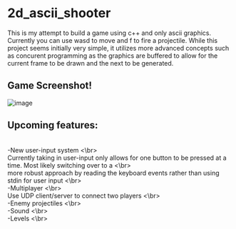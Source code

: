 # 2d_ascii_shooter
This is my attempt to build a game using c++ and only ascii graphics. Currently you can use wasd to move and f to fire a projectile. While
this project seems initially very simple, it utilizes more advanced concepts such as concurent programming as the graphics are buffered to allow
for the current frame to be drawn and the next to be generated.


## Game Screenshot! ##
![image](https://user-images.githubusercontent.com/30327564/187623451-f9e9c8cd-3c68-4434-910a-e559cac8a92d.png)

## Upcoming features: ##
<br> -New user-input system <\br>
<br>              Currently taking in user-input only allows for one button to be pressed at a time. Most likely switching over to a <\br>
<br>              more robust approach by reading the keyboard events rather than using stdin for user input <\br>
<br> -Multiplayer <\br>
<br>              Use UDP client/server to connect two players <\br>
<br> -Enemy projectiles <\br>
<br> -Sound <\br>
<br> -Levels <\br>
